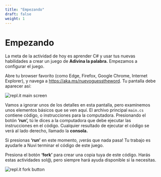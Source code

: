 ```yaml
---
title: "Empezando"
draft: false
weight: 1
---
```


# Empezando

La meta de la actividad de hoy es aprender C# y usar tus nuevas habilidades a crear un juego de **Adivina la palabra.** Empezamos a configurar el juego. 

Abre tu browser favorito (como Edge, Firefox, Google Chrome, Internet Explorer), y navega a <a href="https://aka.ms/nuevoguesstheword" target="_blank">https://aka.ms/nuevoguesstheword</a>. Tu pantalla debe aparecer así: 

![repl.it main screen](../media/welcome-screen.png)

Vamos a ignorar unos de los detalles en esta pantalla, pero examinemos unos elementos básicos que se ven aquí. El archivo principal `main.cs` contiene código, o instrucciones para la computadora. Presionando el botón **‘run’,** tú le dices a la computadora que debe ejecutar las instrucciones en el código. Cualquier resultado de ejecutar el código se verá al lado derecho, llamado la **consola.** 

Si presionas **‘run’** en este momento, ¡verás que nada pasa! Tu trabajo es ayudarle a Nuvi terminar el código de este juego. 

Presiona el botón **‘fork’** para crear una copia tuya de este código. Harás estas actividades sol@, pero siempre hará ayuda disponible si la necesitas. 

![repl.it fork button](../media/fork-picture.png)

